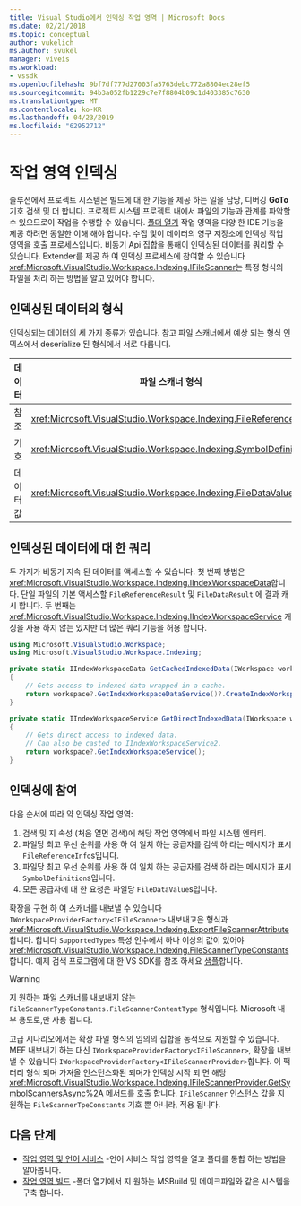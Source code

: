 ```yaml
---
title: Visual Studio에서 인덱싱 작업 영역 | Microsoft Docs
ms.date: 02/21/2018
ms.topic: conceptual
author: vukelich
ms.author: svukel
manager: viveis
ms.workload:
- vssdk
ms.openlocfilehash: 9bf7df777d27003fa5763debc772a8804ec28ef5
ms.sourcegitcommit: 94b3a052fb1229c7e7f8804b09c1d403385c7630
ms.translationtype: MT
ms.contentlocale: ko-KR
ms.lasthandoff: 04/23/2019
ms.locfileid: "62952712"
---
```

# <a name="workspace-indexing"></a>작업 영역 인덱싱

솔루션에서 프로젝트 시스템은 빌드에 대 한 기능을 제공 하는 일을 담당, 디버깅 **GoTo** 기호 검색 및 더 합니다. 프로젝트 시스템 프로젝트 내에서 파일의 기능과 관계를 파악할 수 있으므로이 작업을 수행할 수 있습니다. [폴더 열기](../ide/develop-code-in-visual-studio-without-projects-or-solutions.md) 작업 영역을 다양 한 IDE 기능을 제공 하려면 동일한 이해 해야 합니다. 수집 및이 데이터의 영구 저장소에 인덱싱 작업 영역을 호출 프로세스입니다. 비동기 Api 집합을 통해이 인덱싱된 데이터를 쿼리할 수 있습니다. Extender를 제공 하 여 인덱싱 프로세스에 참여할 수 있습니다 <xref:Microsoft.VisualStudio.Workspace.Indexing.IFileScanner>는 특정 형식의 파일을 처리 하는 방법을 알고 있어야 합니다.

## <a name="types-of-indexed-data"></a>인덱싱된 데이터의 형식

인덱싱되는 데이터의 세 가지 종류가 있습니다. 참고 파일 스캐너에서 예상 되는 형식 인덱스에서 deserialize 된 형식에서 서로 다릅니다.

|데이터|파일 스캐너 형식|인덱스 쿼리 결과 유형|관련된 형식|
|--|--|--|--|
|참조|<xref:Microsoft.VisualStudio.Workspace.Indexing.FileReferenceInfo>|<xref:Microsoft.VisualStudio.Workspace.Indexing.FileReferenceResult>|<xref:Microsoft.VisualStudio.Workspace.Indexing.FileReferenceInfoType>|
|기호|<xref:Microsoft.VisualStudio.Workspace.Indexing.SymbolDefinition>|<xref:Microsoft.VisualStudio.Workspace.Indexing.SymbolDefinitionSearchResult>|<xref:Microsoft.VisualStudio.Workspace.Indexing.ISymbolService> 대신 사용할 `IIndexWorkspaceService` 쿼리에 대 한|
|데이터 값|<xref:Microsoft.VisualStudio.Workspace.Indexing.FileDataValue>|<xref:Microsoft.VisualStudio.Workspace.Indexing.FileDataResult`1>||

## <a name="querying-for-indexed-data"></a>인덱싱된 데이터에 대 한 쿼리

두 가지가 비동기 지속 된 데이터를 액세스할 수 있습니다. 첫 번째 방법은 <xref:Microsoft.VisualStudio.Workspace.Indexing.IIndexWorkspaceData>합니다. 단일 파일의 기본 액세스할 `FileReferenceResult` 및 `FileDataResult` 에 결과 캐시 합니다. 두 번째는 <xref:Microsoft.VisualStudio.Workspace.Indexing.IIndexWorkspaceService> 캐싱을 사용 하지 않는 있지만 더 많은 쿼리 기능을 허용 합니다.

```csharp
using Microsoft.VisualStudio.Workspace;
using Microsoft.VisualStudio.Workspace.Indexing;

private static IIndexWorkspaceData GetCachedIndexedData(IWorkspace workspace)
{
    // Gets access to indexed data wrapped in a cache.
    return workspace?.GetIndexWorkspaceDataService()?.CreateIndexWorkspaceData();
}

private static IIndexWorkspaceService GetDirectIndexedData(IWorkspace workspace)
{
    // Gets direct access to indexed data.
    // Can also be casted to IIndexWorkspaceService2.
    return workspace?.GetIndexWorkspaceService();
}
```

## <a name="participating-in-indexing"></a>인덱싱에 참여

다음 순서에 따라 약 인덱싱 작업 영역:

1. 검색 및 지 속성 (처음 열면 검색)에 해당 작업 영역에서 파일 시스템 엔터티.
1. 파일당 최고 우선 순위를 사용 하 여 일치 하는 공급자를 검색 하 라는 메시지가 표시 `FileReferenceInfo`s입니다.
1. 파일당 최고 우선 순위를 사용 하 여 일치 하는 공급자를 검색 하 라는 메시지가 표시 `SymbolDefinition`s입니다.
1. 모든 공급자에 대 한 요청은 파일당 `FileDataValue`s입니다.

확장을 구현 하 여 스캐너를 내보낼 수 있습니다 `IWorkspaceProviderFactory<IFileScanner>` 내보내고은 형식과 <xref:Microsoft.VisualStudio.Workspace.Indexing.ExportFileScannerAttribute>합니다. 합니다 `SupportedTypes` 특성 인수에서 하나 이상의 값이 있어야 <xref:Microsoft.VisualStudio.Workspace.Indexing.FileScannerTypeConstants>합니다. 예제 검색 프로그램에 대 한 VS SDK를 참조 하세요 [샘플](https://github.com/Microsoft/VSSDK-Extensibility-Samples/blob/master/Open_Folder_Extensibility/C%23/SymbolScannerSample/TxtFileSymbolScanner.cs)합니다.

> [!WARNING]
> 지 원하는 파일 스캐너를 내보내지 않는 `FileScannerTypeConstants.FileScannerContentType` 형식입니다. Microsoft 내부 용도로,만 사용 됩니다.

고급 시나리오에서는 확장 파일 형식의 임의의 집합을 동적으로 지원할 수 있습니다. MEF 내보내기 하는 대신 `IWorkspaceProviderFactory<IFileScanner>`, 확장을 내보낼 수 있습니다 `IWorkspaceProviderFactory<IFileScannerProvider>`합니다. 이 팩터리 형식 되며 가져올 인스턴스화된 되며가 인덱싱 시작 되 면 해당 <xref:Microsoft.VisualStudio.Workspace.Indexing.IFileScannerProvider.GetSymbolScannersAsync%2A> 메서드를 호출 합니다. `IFileScanner` 인스턴스 값을 지 원하는 `FileScannerTpeConstants` 기호 뿐 아니라, 적용 됩니다.

## <a name="next-steps"></a>다음 단계

* [작업 영역 및 언어 서비스](workspace-language-services.md) -언어 서비스 작업 영역을 열고 폴더를 통합 하는 방법을 알아봅니다.
* [작업 영역 빌드](workspace-build.md) -폴더 열기에서 지 원하는 MSBuild 및 메이크파일와 같은 시스템을 구축 합니다.